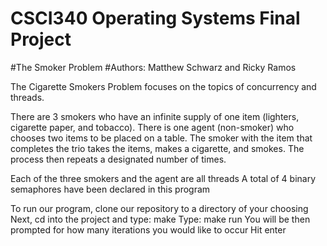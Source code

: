 # CSCI340 Operating Systems Final Project
#The Smoker Problem
#Authors: Matthew Schwarz and Ricky Ramos

The Cigarette Smokers Problem focuses on the topics of concurrency and threads.

There are 3 smokers who have an infinite supply of one item (lighters, cigarette paper, and tobacco).
There is one agent (non-smoker) who chooses two items to be placed on a table.
The smoker with the item that completes the trio takes the items, makes a cigarette, and smokes.
The process then repeats a designated number of times.

Each of the three smokers and the agent are all threads
A total of 4 binary semaphores have been declared in this program

To run our program, clone our repository to a directory of your choosing
Next, cd into the project and type: make
Type: make run
You will be then prompted for how many iterations you would like to occur
Hit enter

